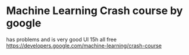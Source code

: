 # Machine Learning Crash course by google
has problems and is very good UI 15h
all free
https://developers.google.com/machine-learning/crash-course

